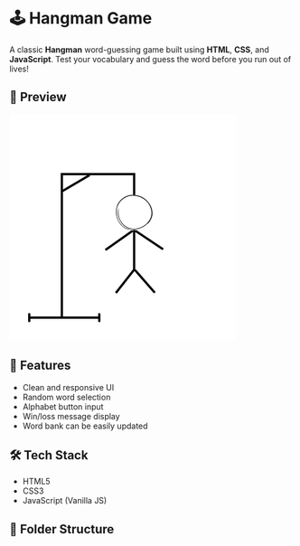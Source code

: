 # 🕹️ Hangman Game

A classic **Hangman** word-guessing game built using **HTML**, **CSS**, and **JavaScript**. Test your vocabulary and guess the word before you run out of lives!

## 📸 Preview

![Hangman Screenshot](hangman6.png)

## 🚀 Features

- Clean and responsive UI
- Random word selection
- Alphabet button input
- Win/loss message display
- Word bank can be easily updated

## 🛠️ Tech Stack

- HTML5
- CSS3
- JavaScript (Vanilla JS)

## 📂 Folder Structure
